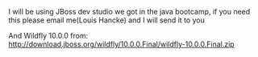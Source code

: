 I will be using JBoss dev studio we got in the java bootcamp, if you need this please email me(Louis Hancke) and I will send it to you

And Wildfly 10.0.0 from:
http://download.jboss.org/wildfly/10.0.0.Final/wildfly-10.0.0.Final.zip